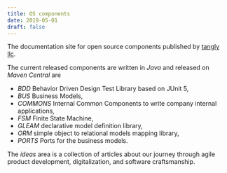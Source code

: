 ```yaml
---
title: OS components
date: 2019-05-01
draft: false
--- 
```


The documentation site for open source components published by [tangly llc](https://www.tangly.net).

The current released components are written in _Java_ and released on _Maven Central_ are

* _BDD_ Behavior Driven Design Test Library based on JUnit 5,
* _BUS_ Business Models,
* _COMMONS_ Internal Common Components to write company internal applications,
* _FSM_ Finite State Machine,
* _GLEAM_ declarative model definition library,
* _ORM_ simple object to relational models mapping library,
* _PORTS_ Ports for the business models.

The _ideas_ area is a collection of articles about our journey through agile product development, digitalization, and software craftsmanship.
